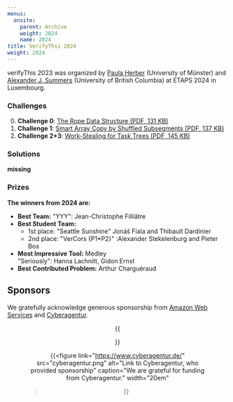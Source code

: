 ```yaml
---
menus: 
  onsite:
    parent: Archive
    weight: 2024
    name: 2024
title: VerifyThis 2024
weight: 2024
---
```


<style>img{width:100%;}</style>


verifyThis 2023 was organized by [Paula Herber](https://www.uni-muenster.de/EmbSys/team/herber/) (University of Münster) and [Alexander J. Summers](https://www.cs.ubc.ca/~alexsumm/) (University of British Columbia)  at ETAPS 2024 in Luxembourg.

<!--more-->


### Challenges

0. **Challenge 0**: [The Rope Data Structure (PDF, 131 KB)](challenges/verifyThis2024-Challenge-0.pdf)
1. **Challenge 1**: [Smart Array Copy by Shuffled Subsegments (PDF, 137 KB)](challenges/verifyThis2024-Challenge-1.pdf)
2. **Challenge 2+3**: [Work-Stealing for Task Trees (PDF, 145 KB)](challenges/verifyThis2024-Challenge-2and3.pdf)

### Solutions

**missing**

### Prizes

**The winners from 2024 are:**

* **Best Team:** "YYY": Jean-Christophe Filliâtre
* **Best Student Team:**
  * 1st place: "Seattle Sunshine" Jonáš Fiala and Thibault Dardinier
  * 2nd place: "VerCors {P1*P2}" :Alexander Stekelenburg and Pieter Bos
* **Most Impressive Tool:** Medley\
  "Seriously": Hanna Lachnitt, Gidon Ernst
* **Best Contributed Problem:** Arthur Charguéraud


## **Sponsors**

We gratefully acknowledge generous sponsorship from [Amazon Web Services](https://aws.amazon.com/) and [Cyberagentur](https://www.cyberagentur.de/).

<center>
{{<figure link="https://aws.amazon.com/" 
         src="aws.jpg" alt="Link to Amazon Web Services, who gave sponsorship"
         caption="We are grateful for funding from Amazon Web Services."
         width="20em"
>}}

{{<figure link="https://www.cyberagentur.de/"
          src="cyberagentur.png" alt="Link to Cyberagentur, who provided sponsorship"
          caption="We are grateful for funding from Cyberagentur."
          width="20em"
>}}
</center>
